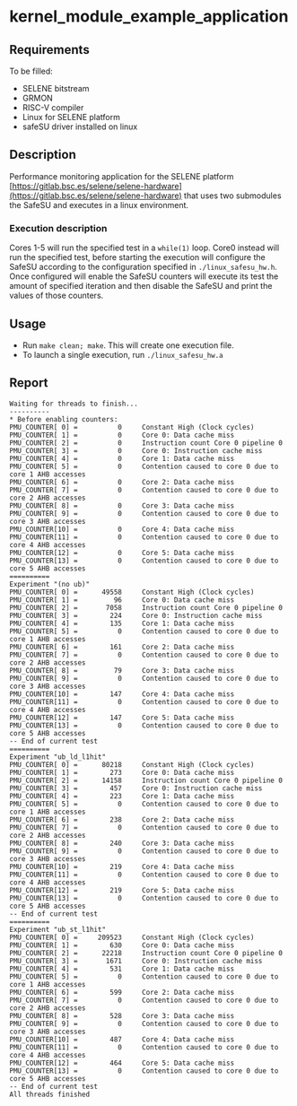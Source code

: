 # kernel_module_example_application


## Requirements

To be filled:
- SELENE bitstream
- GRMON
- RISC-V compiler
- Linux for SELENE platform
- safeSU driver installed on linux

## Description

Performance monitoring application for the SELENE platform 
[https://gitlab.bsc.es/selene/selene-hardware](https://gitlab.bsc.es/selene/selene-hardware) that uses two submodules 
the SafeSU and executes in a linux environment.

### Execution description

Cores 1-5 will run the specified test in a `while(1)` loop. Core0 instead will run the specified  test, 
before starting the execution will configure the SafeSU according to the configuration specified 
in `./linux_safesu_hw.h`. Once configured will enable the SafeSU counters will execute its 
test the amount of specified iteration and then disable the SafeSU and print the values of those counters.

## Usage


- Run `make clean; make`. This will create one execution file.
- To launch a single execution, run `./linux_safesu_hw.a`

## Report
```
Waiting for threads to finish...
----------
* Before enabling counters:
PMU_COUNTER[ 0] =          0     Constant High (Clock cycles)
PMU_COUNTER[ 1] =          0     Core 0: Data cache miss
PMU_COUNTER[ 2] =          0     Instruction count Core 0 pipeline 0
PMU_COUNTER[ 3] =          0     Core 0: Instruction cache miss
PMU_COUNTER[ 4] =          0     Core 1: Data cache miss
PMU_COUNTER[ 5] =          0     Contention caused to core 0 due to core 1 AHB accesses
PMU_COUNTER[ 6] =          0     Core 2: Data cache miss
PMU_COUNTER[ 7] =          0     Contention caused to core 0 due to core 2 AHB accesses
PMU_COUNTER[ 8] =          0     Core 3: Data cache miss
PMU_COUNTER[ 9] =          0     Contention caused to core 0 due to core 3 AHB accesses
PMU_COUNTER[10] =          0     Core 4: Data cache miss
PMU_COUNTER[11] =          0     Contention caused to core 0 due to core 4 AHB accesses
PMU_COUNTER[12] =          0     Core 5: Data cache miss
PMU_COUNTER[13] =          0     Contention caused to core 0 due to core 5 AHB accesses
==========
Experiment "(no ub)"
PMU_COUNTER[ 0] =      49558     Constant High (Clock cycles)
PMU_COUNTER[ 1] =         96     Core 0: Data cache miss
PMU_COUNTER[ 2] =       7058     Instruction count Core 0 pipeline 0
PMU_COUNTER[ 3] =        224     Core 0: Instruction cache miss
PMU_COUNTER[ 4] =        135     Core 1: Data cache miss
PMU_COUNTER[ 5] =          0     Contention caused to core 0 due to core 1 AHB accesses
PMU_COUNTER[ 6] =        161     Core 2: Data cache miss
PMU_COUNTER[ 7] =          0     Contention caused to core 0 due to core 2 AHB accesses
PMU_COUNTER[ 8] =         79     Core 3: Data cache miss
PMU_COUNTER[ 9] =          0     Contention caused to core 0 due to core 3 AHB accesses
PMU_COUNTER[10] =        147     Core 4: Data cache miss
PMU_COUNTER[11] =          0     Contention caused to core 0 due to core 4 AHB accesses
PMU_COUNTER[12] =        147     Core 5: Data cache miss
PMU_COUNTER[13] =          0     Contention caused to core 0 due to core 5 AHB accesses
-- End of current test
==========
Experiment "ub_ld_l1hit"
PMU_COUNTER[ 0] =      80218     Constant High (Clock cycles)
PMU_COUNTER[ 1] =        273     Core 0: Data cache miss
PMU_COUNTER[ 2] =      14158     Instruction count Core 0 pipeline 0
PMU_COUNTER[ 3] =        457     Core 0: Instruction cache miss
PMU_COUNTER[ 4] =        223     Core 1: Data cache miss
PMU_COUNTER[ 5] =          0     Contention caused to core 0 due to core 1 AHB accesses
PMU_COUNTER[ 6] =        238     Core 2: Data cache miss
PMU_COUNTER[ 7] =          0     Contention caused to core 0 due to core 2 AHB accesses
PMU_COUNTER[ 8] =        240     Core 3: Data cache miss
PMU_COUNTER[ 9] =          0     Contention caused to core 0 due to core 3 AHB accesses
PMU_COUNTER[10] =        219     Core 4: Data cache miss
PMU_COUNTER[11] =          0     Contention caused to core 0 due to core 4 AHB accesses
PMU_COUNTER[12] =        219     Core 5: Data cache miss
PMU_COUNTER[13] =          0     Contention caused to core 0 due to core 5 AHB accesses
-- End of current test
==========
Experiment "ub_st_l1hit"
PMU_COUNTER[ 0] =     209523     Constant High (Clock cycles)
PMU_COUNTER[ 1] =        630     Core 0: Data cache miss
PMU_COUNTER[ 2] =      22218     Instruction count Core 0 pipeline 0
PMU_COUNTER[ 3] =       1671     Core 0: Instruction cache miss
PMU_COUNTER[ 4] =        531     Core 1: Data cache miss
PMU_COUNTER[ 5] =          0     Contention caused to core 0 due to core 1 AHB accesses
PMU_COUNTER[ 6] =        599     Core 2: Data cache miss
PMU_COUNTER[ 7] =          0     Contention caused to core 0 due to core 2 AHB accesses
PMU_COUNTER[ 8] =        528     Core 3: Data cache miss
PMU_COUNTER[ 9] =          0     Contention caused to core 0 due to core 3 AHB accesses
PMU_COUNTER[10] =        487     Core 4: Data cache miss
PMU_COUNTER[11] =          0     Contention caused to core 0 due to core 4 AHB accesses
PMU_COUNTER[12] =        464     Core 5: Data cache miss
PMU_COUNTER[13] =          0     Contention caused to core 0 due to core 5 AHB accesses
-- End of current test     
All threads finished
```